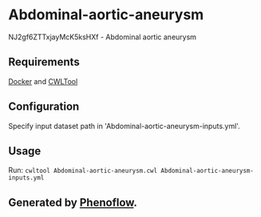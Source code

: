 # Abdominal-aortic-aneurysm

NJ2gf6ZTTxjayMcK5ksHXf - Abdominal aortic aneurysm

## Requirements

[Docker](https://docs.docker.com/install/) and [CWLTool](https://github.com/common-workflow-language/cwltool#install)

## Configuration

Specify input dataset path in 'Abdominal-aortic-aneurysm-inputs.yml'.

## Usage

Run: `cwltool Abdominal-aortic-aneurysm.cwl Abdominal-aortic-aneurysm-inputs.yml`

## Generated by [Phenoflow](https://kclhi.org/phenoflow).
